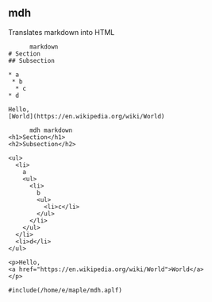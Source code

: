 <section>

# mdh

</section>

<section class="function">

Translates markdown into HTML

```
      markdown
# Section
## Subsection

* a
 * b
  * c
* d

Hello,
[World](https://en.wikipedia.org/wiki/World)

```

```
      mdh markdown
<h1>Section</h1>
<h2>Subsection</h2>

<ul>
  <li>
    a
    <ul>
      <li>
        b
        <ul>
          <li>c</li>
        </ul>
      </li>
    </ul>
  </li>
  <li>d</li>
</ul>

<p>Hello,
<a href="https://en.wikipedia.org/wiki/World">World</a>
</p>
```

</section>

<section class="function">

```apl
#include(/home/e/maple/mdh.aplf)
```

</section>
